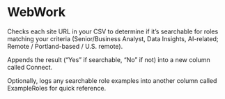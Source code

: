 # WebWork
Checks each site URL in your CSV to determine if it’s searchable for roles matching your criteria (Senior/Business Analyst, Data Insights, AI-related; Remote / Portland-based / U.S. remote).

Appends the result (“Yes” if searchable, “No” if not) into a new column called Connect.

Optionally, logs any searchable role examples into another column called ExampleRoles for quick reference.
